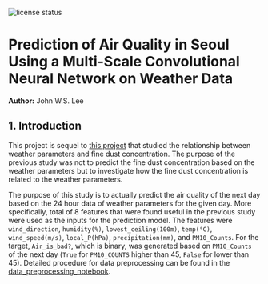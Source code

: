 ![license
status](https://img.shields.io/github/license/johnwslee/fine_dust_analysis_2)

# Prediction of Air Quality in Seoul Using a Multi-Scale Convolutional Neural Network on Weather Data

**Author:** John W.S. Lee

## 1. Introduction

This project is sequel to [this project](https://github.com/johnwslee/fine_dust_analysis) that studied the relationship between weather parameters and fine dust concentration. The purpose of the previous study was not to predict the fine dust concentration based on the weather parameters but to investigate how the fine dust concentration is related to the weather parameters. 

The purpose of this study is to actually predict the air quality of the next day based on the 24 hour data of weather parameters for the given day. More specifically, total of 8 features that were found useful in the previous study were used as the inputs for the prediction model. The features were `wind_direction`, `humidity(%)`, `lowest_ceiling(100m)`, `temp(°C)`, `wind_speed(m/s)`, `local_P(hPa)`, `precipitation(mm)`, and `PM10_Counts`. For the target, `Air_is_bad?`, which is binary, was generated based on `PM10_Counts` of the next day (`True` for `PM10_COUNTS` higher than 45, `False` for lower than 45). Detailed procedure for data preprocessing can be found in the [data_preprocessing_notebook](https://github.com/johnwslee/fine_dust_analysis_2/blob/main/notebooks/0_data_preprocessing.ipynb).